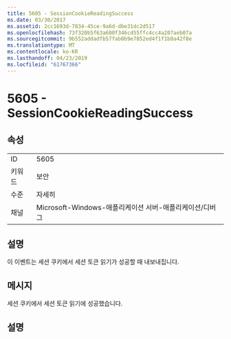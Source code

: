 ```yaml
---
title: 5605 - SessionCookieReadingSuccess
ms.date: 03/30/2017
ms.assetid: 2cc1693d-7834-45ce-9a6d-dbe31dc2d517
ms.openlocfilehash: 73f320b5f63a600f346cd55ffc4cc4a207aeb07a
ms.sourcegitcommit: 9b552addadfb57fab0b9e7852ed4f1f1b8a42f8e
ms.translationtype: MT
ms.contentlocale: ko-KR
ms.lasthandoff: 04/23/2019
ms.locfileid: "61767366"
---
```

# <a name="5605---sessioncookiereadingsuccess"></a>5605 - SessionCookieReadingSuccess
## <a name="properties"></a>속성  
  
|||  
|-|-|  
|ID|5605|  
|키워드|보안|  
|수준|자세히|  
|채널|Microsoft-Windows-애플리케이션 서버-애플리케이션/디버그|  
  
## <a name="description"></a>설명  
 이 이벤트는 세션 쿠키에서 세션 토큰 읽기가 성공할 때 내보내집니다.  
  
## <a name="message"></a>메시지  
 세션 쿠키에서 세션 토큰 읽기에 성공했습니다.  
  
## <a name="details"></a>설명
